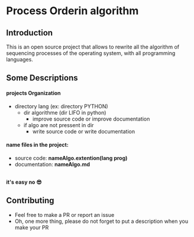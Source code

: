 # Process Orderin algorithm
## Introduction 
This is an open source project that allows to rewrite all the algorithm of sequencing processes of the operating system, with all programming languages.


## Some Descriptions 
#### projects Organization
 -   directory lang (ex: directory PYTHON)
     -   dir algorithme (dir LIFO in python)
         -   improve source code or improve documentation 
     -   if algo are not pressent in dir 
         -   write source code or write documentation

#### name files in the project:  
-   source code:    <strong>nameAlgo.extention(lang prog)</strong> 
-   documentation:  <strong>nameAlgo.md</strong>
<br>
<strong>it's easy no 😎</strong>

## 

## Contributing 
-    Feel free to make a PR or report an issue
-    Oh, one more thing, please do not forget to put a description when you make your PR 
